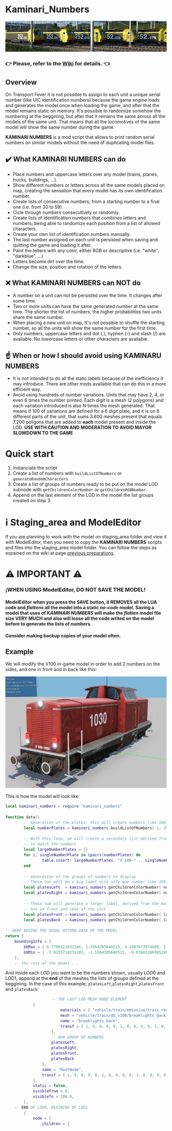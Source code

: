 # Kaminari_Numbers
![example](https://github.com/telecotxesco/Kaminari_Numbers/blob/main/img/banner.jpg?raw=true)

### :point_right: Please, refer to the [Wiki](https://github.com/telecotxesco/Kaminari_Numbers/wiki) for details. :point_left:

## Overview
On Transport Fever it is not possible to assign to each unit a unique serial number (like UIC identification numbers) because the game engine loads and generates the model once when loading the game, and after that the model remains static on memory. It's possible to randomize somehow the numbering at the beggining, but after that it remains the same across all the models of the same unit. That means that all the locomotives of the same model will show the same number during the game.

**KAMINARI NUMBERS** is a mod script that allows to print random serial numbers on similar models without the need of duplicating model files.

## :heavy_check_mark: What KAMINARI NUMBERS can do
* Place numbers and uppercase letters over any model (trains, planes, trucks, buildings, ...).
* Show different numbers or letters across all the same models placed on map, creating the sensation that every model has its own identification number.
* Create lists of consecutive numbers, from a starting number to a final one (i.e. from 30 to 59).
* Cicle through numbers consecutively or randomly.
* Create lists of identification numbers that combines letters and numbers, being able to randomize each position from a list of allowed characters.
* Create your own list of identification numbers manually.
* The last number assigned on each unit is persisted when saving and quitting the game and loading it after.
* Paint the letters with any color, either RGB or descriptive (i.e. "white", "darkblue", ...)
* Letters become dirt over the time.
* Change the size, position and rotation of the letters.

## :x: What KAMINARI NUMBERS can NOT do
* A number on a unit can not be persisted over the time. It changes after some time.
* Two or more units can have the same generated number at the same time. The shorter the list of numbers, the higher probabilities two units share the same number.
* When placing a new unit on map, tt's not possible to shuffle the starting number, so all the units will show the same number for the first time.
* Only numbers, uppercase letters and dot (.), hyphen (-) and slash (/) are available. No lowercase letters or other characters are available.

## :point_up: When or how I should avoid using KAMINARU NUMBERS
* It is not intended to do all the static labels because of the inefficiency it may introduce. There are other mods available that can do this in a more efficient way.
* Avoid using hundreds of number variations. Units that may have 2, 4, or even 6 times the number printed. Each digit is a mesh (2 polygons) and each variation introduced is also N times the mesh generated. That means if 100 of variations are defined for a 6 digit plate, and it is on 6 different parts of the unit, that sums 3.600 meshes present that equals 7.200 poligons that are added to **each** model present and inside the LOD. **USE WITH CAUTION AND MODERATION TO AVOID MAYOR SLOWDOWN TO THE GAME**

# Quick start
1) Instanciate the script
2) Create a list of numbers with `buildListOfNumbers` or `generateRandomCharacters`
3) Create a list of groups of numbers ready to be put on the model LOD subnode with `getChildrenColorNumber` or `getChildrenRGBNumber`
4) Append on the last element of the LOD in the model the list groups created on step 3.

# :information_source: Staging_area and ModelEditor
If you are planning to work with the model on staging_area folder and view it with ModelEditor, then you need to copy the **KAMINARI NUMBERS** scripts and files into the staging_area model folder. You can follow the steps as expained on the wiki at page [previous preparations](https://github.com/telecotxesco/Kaminari_Numbers/wiki/Previous-preparations).

# :warning: **IMPORTANT** :warning:
### ¡WHEN USING ModelEditor, DO NOT SAVE THE MODEL!
#### ModelEditor when you press the SAVE button, it **REMOVES** all the LUA code and *flattens* all the model into a static *no-code* model. Saving a model that uses of *KAMINARI NUMBERS* will make the *flatten* model file size **VERY MUCH** and also will loose all the code writed on the model before to generate the lists of numbers.
#### Consider making backup copies of your model often.

## Example
We will modify the V100 in-game model in order to add 2 numbers on the sides, and one in front and in back like this:

![example](https://github.com/telecotxesco/Kaminari_Numbers/blob/main/img/example1.jpg?raw=true)

This is how the model will look like:
```lua
local kaminari_numbers = require "kaminari_numbers"

function data()
        -- Generation of the plates: this will create numbers like 1001, 1002, ... 1035.
        local numberPlates = kaminari_numbers.buildListOfNumbers( 1, 35, true, 3, "1", "" )

        -- With this loop, we will create a secondary list derived from the first, in order
        -- to match the numbers
        local largeNumberPlates = {}
        for i, singleNumberPlate in ipairs(numberPlates) do
                table.insert( largeNumberPlates, "V 100-" .. singleNumberPlate )
        end

        -- Generation of the groups of numbers to display
        -- These two will be a big label with only que number like 1001, 1002, ... 1035
        local platesLeft  = kaminari_numbers.getChildrenColorNumber( numberPlates      , "white", "Helvetica", 24.0,  3.90,  1.00, 2.05,   0, 0, 0 )
        local platesRight = kaminari_numbers.getChildrenColorNumber( numberPlates      , "white", "Helvetica", 24.0,  1.90, -1.00, 2.05, 180, 0, 0 )
		
        -- These two will generate a larger label, derived from the mail numberPlates list, 
        -- but on front and rear of the unit
        local platesFront = kaminari_numbers.getChildrenColorNumber( largeNumberPlates , "white", "Helvetica",  4.0,  6.01, -0.38, 1.45, -90, 0, 0 )
        local platesBack  = kaminari_numbers.getChildrenColorNumber( largeNumberPlates , "white", "Helvetica",  4.0, -6.31,  0.38, 1.45,  90, 0, 0 )
	
-- HERE BEGINS THE USUAL RETURN DATA OF THE MODEL
return {
    boundingInfo = {
        bbMax = { 6.7790122032166, 1.5564205646515, 4.2407073974609, },
        bbMin = { -7.0255718231201, -1.5564205646515, -0.036832869052887, },
    },
    -- the rest of the model ... 
```

And inside each LOD you want to be the numbers shown, usually LOD0 and LOD1, append at the **end** of the meshes the lists of groups defined at the beggining. In the case of this example, `platesLeft`,`platesRight`,`platesFront` and `platesBack`:
```lua
                    -- THE LAST LOD MESH NODE ELEMENT
		    {
                        materials = { "vehicle/train/emissive/train_red_lights.mtl", },
                        mesh = "vehicle/train/db_v100/breaklights_back_lod0.msh",
                        name = "breaklights_back",
                        transf = { 1, 0, 0, 0, 0, 1, 0, 0, 0, 0, 1, 0, 0, 0, 0, 1, },
                    },
                    -- OUR GROUP OF NUMBERS
                    platesLeft,
                    platesRight,
                    platesFront,
                    platesBack
                },
                name = "RootNode",
                transf = { 1, 0, 0, 0, 0, 1, 0, 0, 0, 0, 1, 0, 0, 0, 0, 1, },
            },
            static = false,
            visibleFrom = 0,
            visibleTo = 200.0,
        },
    -- END OF LOD0, BEGINING OF LOD1
        {
            node = {
                children = {
```


